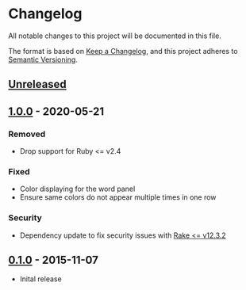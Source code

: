 # Changelog

All notable changes to this project will be documented in this file.

The format is based on [Keep a Changelog](https://keepachangelog.com/en/1.0.0/),
and this project adheres to [Semantic Versioning](https://semver.org/spec/v2.0.0.html).

## [Unreleased]

## [1.0.0] - 2020-05-21
### Removed 
- Drop support for Ruby <= v2.4

### Fixed 
- Color displaying for the word panel
- Ensure same colors do not appear multiple times in one row 

### Security 
- Dependency update to fix security issues with [Rake <= v12.3.2](https://github.com/advisories/GHSA-jppv-gw3r-w3q8)

## [0.1.0] - 2015-11-07

* Inital release

[Unreleased]: https://github.com/paulgoetze/stroop/compare/v1.0.0...HEAD
[1.0.0]: https://github.com/paulgoetze/stroop/compare/v0.1.0...v1.0.0
[0.1.0]: https://github.com/paulgoetze/stroop/releases/tag/v0.1.0
